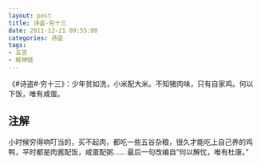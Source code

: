 ```yaml
---
layout: post
title: 诗盗·穷十三
date: 2011-12-21 09:55:00
categories: 诗盗
tags:
- 五言
- 鲸神链
---
```

《#诗盗#·穷十三》：少年贫如洗，小米配大米。不知猪肉味，只有自家鸡。何以下饭，唯有咸蛋。

## 注解
小时候穷得响叮当的，买不起肉，都吃一些五谷杂粮，很久才能吃上自己养的鸡鸭，平时都是肉酱配饭，咸蛋配粥……
最后一句改编自“何以解忧，唯有杜康。”
